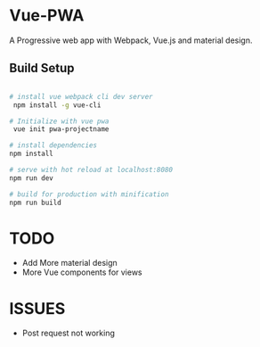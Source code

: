 # Vue-PWA
A Progressive web app with Webpack, Vue.js and material design.


## Build Setup

``` bash

# install vue webpack cli dev server
 npm install -g vue-cli

# Initialize with vue pwa
 vue init pwa-projectname

# install dependencies
npm install

# serve with hot reload at localhost:8080
npm run dev

# build for production with minification
npm run build
```


TODO
========

 + Add More material design
 + More Vue components for views
 
ISSUES
========

 + Post request not working
